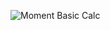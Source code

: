 ![Moment Basic Calc](https://github.com/JeanMarcFlamand/CSharpPersonalLearning-Blazor/blob/master/BlazorAppCalcMoment/AppImages/BasicMomentCalc_000.jpg)


